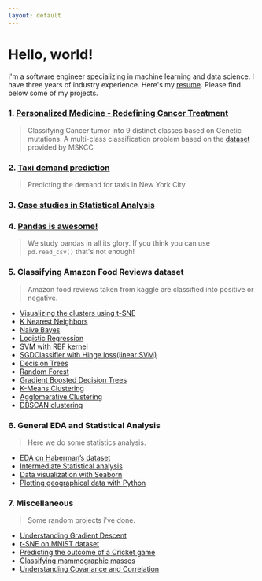 ```yaml
---
layout: default
---
```



# Hello, world!

I'm a software engineer specializing in machine learning and data science. I have three years of industry experience. 
Here's my [resume](projects/resume-data-science.pdf). Please find below some of my projects.



### 1. [Personalized Medicine - Redefining Cancer Treatment](projects/case_study_1.html)
	
> Classifying Cancer tumor into 9 distinct classes based on Genetic mutations. A multi-class classification problem based on the [dataset](https://www.kaggle.com/c/msk-redefining-cancer-treatment/data) provided by MSKCC
	
### 2. [Taxi demand prediction](projects/case_study_2.html)
> Predicting the demand for taxis in New York City	

### 3. [Case studies in Statistical Analysis](projects/stats.html)

### 4. [Pandas is awesome!](projects/pandas.html)
> We study pandas in all its glory. If you think you can use `pd.read_csv()` that's not enough!

### 5. Classifying Amazon Food Reviews dataset
> Amazon food reviews taken from kaggle are classified into positive or negative.
* [Visualizing the clusters using t-SNE]()
* [K Nearest Neighbors]()
* [Naive Bayes]()
* [Logistic Regression]()
* [SVM with RBF kernel]()
* [SGDClassifier with Hinge loss(linear SVM)]()
* [Decision Trees]()
* [Random Forest]()
* [Gradient Boosted Decision Trees]()
* [K-Means Clustering]()
* [Agglomerative Clustering]()
* [DBSCAN clustering]()

### 6.  General EDA and Statistical Analysis
> Here we do some statistics analysis. 	
* [EDA on Haberman’s dataset](projects/hb.html)
* [Intermediate Statistical analysis]()
* [Data visualization with Seaborn]()
* [Plotting geographical data with Python]()

### 7. Miscellaneous
> Some random projects i've done.	
*	[Understanding Gradient Descent]()
*	[t-SNE on MNIST dataset]() 
*	[Predicting the outcome of a Cricket game]()
*	[Classifying mammographic masses]()
*	[Understanding Covariance and Correlation]()
